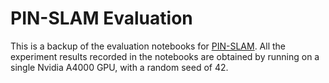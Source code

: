 # PIN-SLAM Evaluation

This is a backup of the evaluation notebooks for [PIN-SLAM](https://github.com/PRBonn/PIN_SLAM). 
All the experiment results recorded in the notebooks are obtained by running on a single Nvidia A4000 GPU, with a random seed of 42.
